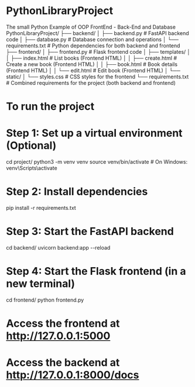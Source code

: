 # PythonLibraryProject
The small Python Example of OOP FrontEnd - Back-End and Database 
PythonLibraryProject/
├── backend/
│   ├── backend.py         # FastAPI backend code
│   ├── database.py        # Database connection and operations
│   └── requirements.txt   # Python dependencies for both backend and frontend
├── frontend/
│   ├── frontend.py        # Flask frontend code
│   ├── templates/
│   │   ├── index.html     # List books (Frontend HTML)
│   │   ├── create.html    # Create a new book (Frontend HTML)
│   │   ├── book.html      # Book details (Frontend HTML)
│   │   └── edit.html      # Edit book (Frontend HTML)
│   └── static/
│       └── styles.css     # CSS styles for the frontend
└── requirements.txt       # Combined requirements for the project (both backend and frontend)

# To run the project

# Step 1: Set up a virtual environment (Optional)
cd project/
python3 -m venv venv
source venv/bin/activate  # On Windows: venv\Scripts\activate

# Step 2: Install dependencies
pip install -r requirements.txt

# Step 3: Start the FastAPI backend
cd backend/
uvicorn backend:app --reload

# Step 4: Start the Flask frontend (in a new terminal)
cd frontend/
python frontend.py

# Access the frontend at http://127.0.0.1:5000
# Access the backend at http://127.0.0.1:8000/docs

